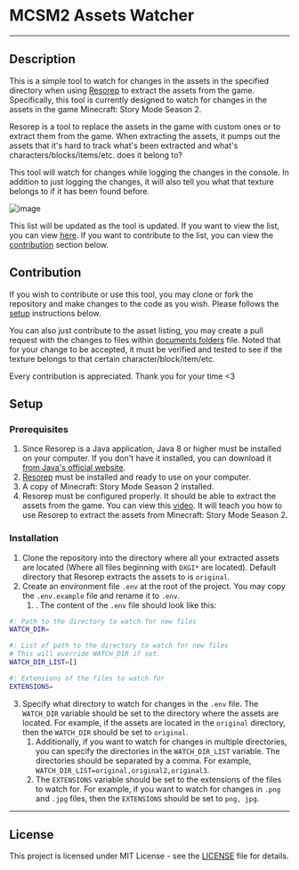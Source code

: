 # MCSM2 Assets Watcher
---
## Description
This is a simple tool to watch for changes in the assets in the specified directory when using [Resorep](https://www.undertow.club/downloads/resorep.1254/) to extract the assets from the game. Specifically, this tool is currently designed to watch for changes in the assets in the game Minecraft: Story Mode Season 2.

Resorep is a tool to replace the assets in the game with custom ones or to extract them from the game. When extracting the assets, it pumps out the assets that it's hard to track what's been extracted and what's characters/blocks/items/etc. does it belong to?

This tool will watch for changes while logging the changes in the console. In addition to just logging the changes, it will also tell you what that texture belongs to if it has been found before.

![image](https://github.com/jate-koh/MCSM2-assets-watcher/assets/68505570/e2ccabff-1726-4e57-ab49-44e7ede2a410)

This list will be updated as the tool is updated. If you want to view the list, you can view [here](/docs/ep1-asset-listing.md). If you want to contribute to the list, you can view the [contribution](#contribution) section below.

## Contribution

If you wish to contribute or use this tool, you may clone or fork the repository and make changes to the code as you wish. Please follows the [setup](#setup) instructions below.

You can also just contribute to the asset listing, you may create a pull request with the changes to files within [documents folders](/docs) file. Noted that for your change to be accepted, it must be verified and tested to see if the texture belongs to that certain character/block/item/etc.

Every contribution is appreciated. Thank you for your time <3

## Setup

### Prerequisites

1. Since Resorep is a Java application, Java 8 or higher must be installed on your computer. If you don't have it installed, you can download it [from Java's official website](https://www.oracle.com/java/technologies/javase-jdk11-downloads.html).
2. [Resorep](https://www.undertow.club/downloads/resorep.1254/) must be installed and ready to use on your computer.
3. A copy of Minecraft: Story Mode Season 2 installed.
4. Resorep must be configured properly. It should be able to extract the assets from the game. You can view this [video](https://www.youtube.com/watch?v=3JZ_D3ELwOQ). It will teach you how to use Resorep to extract the assets from Minecraft: Story Mode Season 2.

### Installation
1. Clone the repository into the directory where all your extracted assets are located (Where all files beginning with `DXGI*` are located). Default directory that Resorep extracts the assets to is `original`.
2. Create an environment file `.env` at the root of the project. You may copy the `.env.example` file and rename it to `.env`.
   1. . The content of the `.env` file should look like this:
```bash
#: Path to the directory to watch for new files
WATCH_DIR=

#: List of path to the directory to watch for new files
# This will override WATCH_DIR if set.
WATCH_DIR_LIST=[]

#: Extensions of the files to watch for
EXTENSIONS=
```

3. Specify what directory to watch for changes in the `.env` file. The `WATCH_DIR` variable should be set to the directory where the assets are located. For example, if the assets are located in the `original` directory, then the `WATCH_DIR` should be set to `original`.
   1. Additionally, if you want to watch for changes in multiple directories, you can specify the directories in the `WATCH_DIR_LIST` variable. The directories should be separated by a comma. For example, `WATCH_DIR_LIST=original,original2,original3`.
   2. The `EXTENSIONS` variable should be set to the extensions of the files to watch for. For example, if you want to watch for changes in `.png` and `.jpg` files, then the `EXTENSIONS` should be set to `png, jpg`.

---

## License
This project is licensed under MIT License - see the [LICENSE](LICENSE) file for details.
